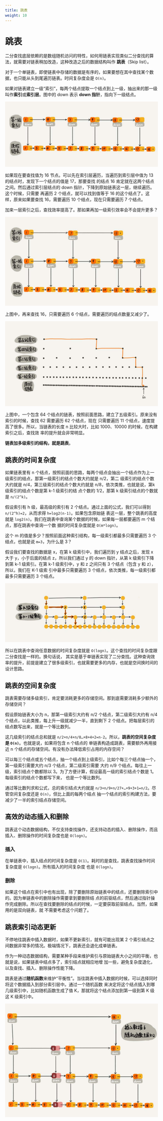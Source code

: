 ```yaml
---
title: 跳表
weight: 10
---
```


# 跳表
二分查找底层依赖的是数组随机访问的特性，如何用链表实现类似二分查找的算法，就需要对链表稍加改造，这种改造之后的数据结构叫作
**跳表**（Skip list）。

对于一个单链表，即使链表中存储的数据是有序的，如果要想在其中查找某个数据，也只能从头到尾遍历链表。时间复杂度会是 `O(n)`。

如果对链表建立一级“索引”，每两个结点提取一个结点到上一级，抽出来的那一级叫作**索引**或**索引层**。图中的 down 表示 **down 
指针**，指向下一级结点。

![skip_list1](../../images/skip_list1.jpg)

如果现在要查找值为 16 节点。可以先在索引层遍历，当遍历到索引层中值为 13 的结点时，发现下一个结点的值是 17，那要查找
的结点 16 肯定就在这两个结点之间。然后通过索引层结点的 down 指针，下降到原始链表这一层，继续遍历。这个时候，只需要
再遍历 2 个结点，就可以找到值等于 16 的这个结点了。这样，原来如果要查找 16，需要遍历 10 个结点，现在只需要遍历 7 个结点。

加来一层索引之后，查找效率提高了。那如果再加一级索引效率会不会提升更多？

![skip_list2](../../images/skip_list2.jpg)

上图中，再来查找 16，只需要遍历 6 个结点，需要遍历的结点数量又减少了。

![skip_list3](../../images/skip_list3.jpg)

上图中，一个包含 64 个结点的链表，按照前面思路，建立了五级索引。原来没有索引的时候，查找 62 需要遍历 62 个结点，现在
只需要遍历 11 个结点，速度提高了很多。所以，当链表的长度 n 比较大时，比如 1000、10000 的时候，在构建索引之后，查找效
率的提升就会非常明显。

**链表加多级索引的结构，就是跳表**。

## 跳表的时间复杂度
如果链表里有 n 个结点，按照前面的思路，每两个结点会抽出一个结点作为上一级索引的结点，那第一级索引的结点个数大约就是 n/2，第二
级索引的结点个数大约就是 n/4，第三级索引的结点个数大约就是 n/8，依次类推，也就是说，第k级索引的结点个数是第 k-1 级索引的结
点个数的 1/2，那第 k 级索引结点的个数就是 `n/(2^k)`。

假设索引有 h 级，最高级的索引有 2 个结点。通过上面的公式，我们可以得到 `n/(2^h)=2`，从而求得 `h=log2(n-1)`。如果包含原始链
表这一层，整个跳表的高度就是 `log2(n)`。我们在跳表中查询某个数据的时候，如果每一层都要遍历 m 个结点，那在跳表中查询一个数
据的时间复杂度就是 `O(m*logn)`。

这个 m 的值是多少？按照前面这种索引结构，每一级索引都最多只需要遍历 3 个结点，也就是说 `m=3`，为什么是 3？

假设我们要查找的数据是 x，在第 k 级索引中，我们遍历到 y 结点之后，发现 x 大于 y，小于后面的结点 z，所以我们通过 y 的 down 
指针，从第 k 级索引下降到第 k-1 级索引。在第 k-1 级索引中，y 和 z 之间只有 3 个结点（包含 y 和 z），所以，我们在 K-1 级索
引中最多只需要遍历 3 个结点，依次类推，每一级索引都最多只需要遍历 3 个结点。

![skip_list4](../../images/skip_list4.jpg)

所以在跳表中查询任意数据的时间复杂度就是 `O(logn)`。这个查找的时间复杂度跟二分查找是一样的。换句话说，
其实是基于单链表实现了二分查找。这种查询效率的提升，前提是建立了很多级索引，也就需要更多的内存，也就是空间换时间的设计思路。

## 跳表的空间复杂度
跳表需要存储多级索引，肯定要消耗更多的存储空间。那到底需要消耗多少额外的存储空间？

假设原始链表大小为 n，那第一级索引大约有 n/2 个结点，第二级索引大约有 n/4 个结点，以此类推，每上升一级就减少一半，直到剩下 2 
个结点。把每层索引的结点数写出来，就是一个等比数列。

这几级索引的结点总和就是 `n/2+n/4+n/8…+8+4+2=n-2`。所以，**跳表的空间复杂度是 `O(n)`**。也就是说，如果将包含 n 个结点的
单链表构造成跳表，需要额外再用接近 n 个结点的存储空间。有没有办法降低索引占用的内存空间？

可以每三个结点或五个结点，抽一个结点到上级索引，比如个每三个结点抽一个，第一级索引需要大约 n/3 个结点，第二级索引需要
大约 n/9 个结点。每往上一级，索引结点个数都除以 3。为了方便计算，假设最高一级的索引结点个数是 1。每级索引的结点个数都写下来，
也是一个等比数列。

通过等比数列求和公式，总的索引结点大约就是 `n/3+n/9+n/27+…+9+3+1=n/2`。尽管空间复杂度还是 `O(n)`，但比上面的每两个结点
抽一个结点的索引构建方法，要减少了一半的索引结点存储空间。

## 高效的动态插入和删除
跳表这个动态数据结构，不仅支持查找操作，还支持动态的插入、删除操作，而且插入、删除操作的时间复杂度也是 `O(logn)`。

### 插入
在单链表中，插入结点的时间复杂度是 `O(1)`。耗时的是查找，跳表查找操作时间复杂度是 `O(logn)`。所有插入的时间复杂度
也是 `O(logn)`。

### 删除
如果这个结点在索引中也有出现，除了要删除原始链表中的结点，还要删除索引中的。因为单链表中的删除操作需要拿到要删除结
点的前驱结点，然后通过指针操作完成删除。所以在查找要删除的结点的时候，一定要获取前驱结点。当然，如果用的是双向链表，就
不需要考虑这个问题了。

## 跳表索引动态更新
不停地往跳表中插入数据时，如果不更新索引，就有可能出现某 2 个索引结点之间数据非常多的情况。极端情况下，跳表还会退化成单链表。

作为一种动态数据结构，需要某种手段来维护索引与原始链表大小之间的平衡，也就是说，如果链表中结点多了，索引结点就相应地增
加一些，避免复杂度退化，以及查找、插入、删除操作性能下降。

跳表是通过**随机函数**来维护“平衡性”。当往跳表中插入数据的时候，可以选择同时将这个数据插入到部分索引层中。通过一个随机函数
来决定将这个结点插入到哪几级索引中，比如随机函数生成了值 K，那就将这个结点添加到第一级到第 K 级这 K 级索引中。

![skip_list5](../../images/skip_list5.jpg)




